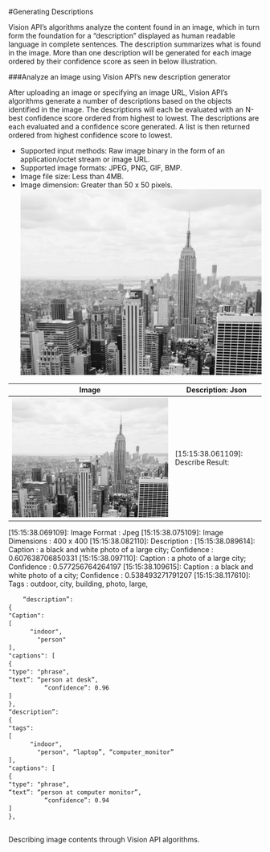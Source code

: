 <!-- 
NavPath: Computer Vision API
LinkLabel: Describing Images
Url: Computer-Vision-API/documentation/DescribingImages
Weight: 40
-->
#Generating Descriptions

Vision API’s algorithms analyze the content found in an image, which in turn form the foundation for a “description” displayed as human readable language in complete sentences. The description summarizes what is found in the image. More than one description will be generated for each image ordered by their confidence score as seen in below illustration.

###Analyze an image using Vision API’s new description generator

After uploading an image or specifying an image URL, Vision API’s algorithms generate a number of descriptions based on the objects identified in the image. The descriptions will each be evaluated with an N-best confidence score ordered from highest to lowest. The descriptions are each evaluated and a confidence score generated. A list is then returned ordered from highest confidence score to lowest.

 * Supported input methods: Raw image binary in the form of an application/octet stream or image URL.
 * Supported image formats: JPEG, PNG, GIF, BMP.
 * Image file size: Less than 4MB.
 * Image dimension: Greater than 50 x 50 pixels.
 ![Big_city](./Images/Big_city.PNG)
  
Image  | Description: Json
------|------|
![Big_city](./Images/Big_city.PNG) | [15:15:38.061109]: Describe Result:
[15:15:38.069109]: Image Format : Jpeg
[15:15:38.075109]: Image Dimensions : 400 x 400
[15:15:38.082110]: Description : 
[15:15:38.089614]:    Caption : a black and white photo of a large city; Confidence : 0.607638706850331
[15:15:38.097110]:    Caption : a photo of a large city; Confidence : 0.577256764264197
[15:15:38.109615]:    Caption : a black and white photo of a city; Confidence : 0.538493271791207
[15:15:38.117610]:    Tags : outdoor, city, building, photo, large, 
```
 	“description”: 
{
"Caption": 
[
      "indoor",
        "person"
], 
"captions": [
{
"type": "phrase",
“text”: “person at desk”,
          “confidence”: 0.96
]
},
“description”: 
{
"tags": 
[
      "indoor",
        "person", “laptop”, “computer_monitor”
], 
"captions": [
{
"type": "phrase",
“text”: “person at computer monitor”,
          “confidence”: 0.94
]
},
	
```

Describing image contents through Vision API algorithms.
